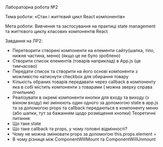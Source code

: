 Лабораторна робота №2

Тема роботи: «Стан і життєвий цикл React компонентів»

Мета роботи: Вивчення та застосування на практиці state management та життєвого циклу класових компонентів React

Завдання на ЛР2:
-	Перетворити створені компоненти на елементи сайту(шапка, тіло, нижня частина, меню) (якщо це не було зроблено)
-	Створити список елементів (товарів наприклад) в App.js (це тимчасово)
-	Передати список та створити на його основі компоненти з можливістю натиснути checkbox для обирання товару
-	Кількість обраних товарів передавати через callback в компоненту яка в собі містить компоненти з товарами ( можна зверху справа лічильник)
-	Реалізувати в окремі компоненти кнопки для входу та виходу (з вікном входу) які змінюють один одного за допомогою state в app.js та за допомогою props та callback передаються в компоненту меню (або шапки, тут за бажанням щодо розміщення кнопки)
Теоретичні питання:
-	Що таке state
-	Що таке callback та props, у чому головні відмінності?
-	Чому не можна змінювати props за допомогою this.props.element =
-	В чому різниця між ComponentWillMount та ComponentWillUnmount

